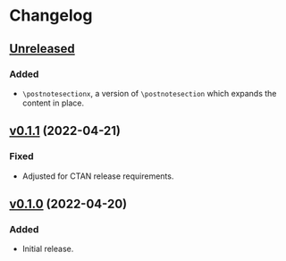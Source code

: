 # Changelog

## [Unreleased](https://github.com/gusbrs/postnotes/compare/v0.1.1...HEAD)

### Added
- `\postnotesectionx`, a version of `\postnotesection` which expands the
  content in place.

## [v0.1.1](https://github.com/gusbrs/postnotes/compare/v0.1.0...v0.1.1) (2022-04-21)

### Fixed
- Adjusted for CTAN release requirements.

## [v0.1.0](https://github.com/gusbrs/postnotes/releases/tag/v0.1.0) (2022-04-20)

### Added
- Initial release.
